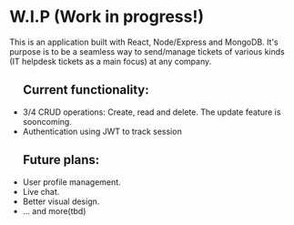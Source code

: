 <h1>W.I.P (Work in progress!)</h1>

This is an application built with React, Node/Express and MongoDB. It's purpose is to be a seamless way to send/manage tickets of various kinds (IT helpdesk tickets as a main focus) at any company.    

<ul><h2>Current functionality:</h2>
  <li>3/4 CRUD operations: Create, read and delete. The update feature is sooncoming.</li>
  <li>Authentication using JWT to track session</li>
</ul>

<ul><h2>Future plans:</h2>
  <li>User profile management.</li>
  <li>Live chat.</li>
  <li>Better visual design.</li>
  <li>... and more(tbd)</li>
</ul>
